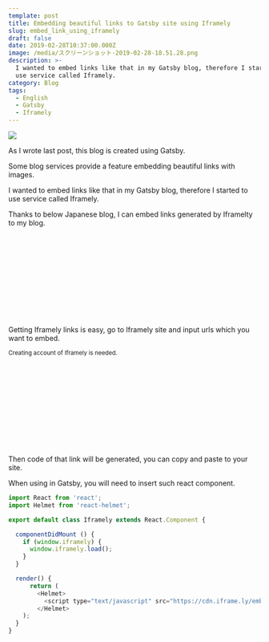 ```yaml
---
template: post
title: Embedding beautiful links to Gatsby site using Iframely
slug: embed_link_using_iframely
draft: false
date: 2019-02-28T10:37:00.000Z
image: /media/スクリーンショット-2019-02-28-18.51.28.png
description: >-
  I wanted to embed links like that in my Gatsby blog, therefore I started to
  use service called Iframely.
category: Blog
tags:
  - English
  - Gatsby
  - Iframely
---
```

![](/media/スクリーンショット-2019-02-28-18.51.28.png)

As I wrote last post, this blog is created using Gatsby.

Some blog services provide a feature embedding beautiful links with images.

I wanted to embed links like that in my Gatsby blog, therefore I started to use service called Iframely.

Thanks to below Japanese blog, I can embed links generated by Iframelty to my blog.

<div class="iframely-embed"><div class="iframely-responsive" style="height: 168px; padding-bottom: 0;"><a href="https://takumon.com/iframely" data-iframely-url="//cdn.iframe.ly/api/iframe?url=https%3A%2F%2Ftakumon.com%2Fiframely&key=b9fe832f5332a1c3e40cbe51810e08d3"></a></div></div>

Getting Iframely links is easy, go to Iframely site and input urls which you want to embed.

<small>Creating account of Iframely is needed.</small>

<div class="iframely-embed"><div class="iframely-responsive" style="height: 168px; padding-bottom: 0;"><a href="https://iframely.com/" data-iframely-url="//cdn.iframe.ly/api/iframe?url=https%3A%2F%2Fiframely.com&key=b9fe832f5332a1c3e40cbe51810e08d3"></a></div></div>

Then code of that link will be generated, you can copy and paste to your site.

When using in Gatsby, you will need to insert such react component.

```javascript
import React from 'react';
import Helmet from 'react-helmet';

export default class Iframely extends React.Component {

  componentDidMount () {
    if (window.iframely) {
      window.iframely.load();
    }
  }

  render() {
      return (
        <Helmet>
          <script type="text/javascript" src="https://cdn.iframe.ly/embed.js" charset="utf-8"/>
        </Helmet>
    );
  }
}
```
